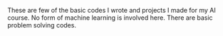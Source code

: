 These are few of the basic codes I wrote and projects I made for my AI course. No form of machine learning is involved here. There are basic problem solving codes.
